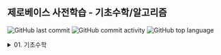 ## 제로베이스 사전학습 - 기초수학/알고리즘

![GitHub last commit](https://img.shields.io/github/last-commit/hee-ju-kim/dataStrucureAndAlgorithm)
![GitHub commit activity](https://img.shields.io/github/commit-activity/m/hee-ju-kim/dataStrucureAndAlgorithm)
![GitHub top language](https://img.shields.io/github/languages/top/hee-ju-kim/dataStrucureAndAlgorithm?color=yellow&logo=Java)

<details>
  <summary>01. 기초수학</summary>

  | No | 강의명                                                                                                                                                                                         |날짜|
  | ----- | -------------------------------------------------------------------------------------------------------------------------------------------------------------------------------------------- |--|
  | 1     | [집합](https://github.com/hee-ju-kim/dataStrucureAndAlgorithm/tree/main/01_%EA%B8%B0%EC%B4%88%EC%88%98%ED%95%99/01_%EC%A7%91%ED%95%A9)                                                                                                      |20240913|
</details>

